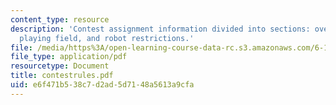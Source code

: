```yaml
---
content_type: resource
description: 'Contest assignment information divided into sections: overview, scoring,
  playing field, and robot restrictions.'
file: /media/https%3A/open-learning-course-data-rc.s3.amazonaws.com/6-186-mobile-autonomous-systems-laboratory-january-iap-2005/e6f471b538c7d2ad5d7148a5613a9cfa_contestrules.pdf
file_type: application/pdf
resourcetype: Document
title: contestrules.pdf
uid: e6f471b5-38c7-d2ad-5d71-48a5613a9cfa
---
```

